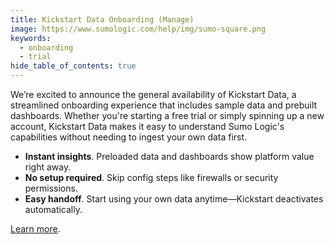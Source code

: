 ```yaml
---
title: Kickstart Data Onboarding (Manage)
image: https://www.sumologic.com/help/img/sumo-square.png
keywords:
  - onboarding
  - trial
hide_table_of_contents: true    
---
```


We’re excited to announce the general availability of Kickstart Data, a streamlined onboarding experience that includes sample data and prebuilt dashboards. Whether you're starting a free trial or simply spinning up a new account, Kickstart Data makes it easy to understand Sumo Logic's capabilities without needing to ingest your own data first.

* **Instant insights**. Preloaded data and dashboards show platform value right away.
* **No setup required**. Skip config steps like firewalls or security permissions.
* **Easy handoff**. Start using your own data anytime—Kickstart deactivates automatically.

[Learn more](/docs/get-started/quickstart/#getting-started-with-kickstart-data-in-your-trial).
